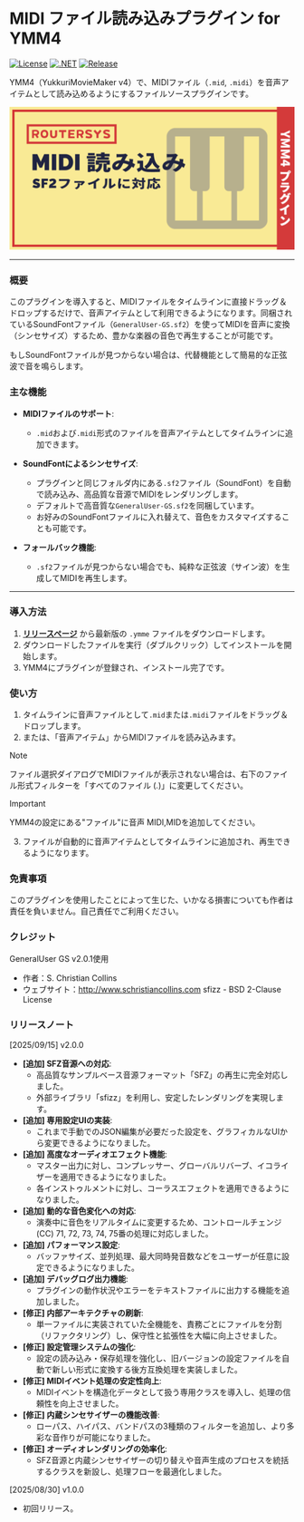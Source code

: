 # MIDI ファイル読み込みプラグイン for YMM4

[![License](https://img.shields.io/badge/license-MIT-blue.svg)](LICENSE)
[![.NET](https://img.shields.io/badge/.NET-9.0-purple.svg)](#)
[![Release](https://img.shields.io/github/v/release/routersys/YMM4-MIDI.svg)](https://github.com/routersys/YMM4-MIDI/releases)

YMM4（YukkuriMovieMaker v4）で、MIDIファイル（`.mid`, `.midi`）を音声アイテムとして読み込めるようにするファイルソースプラグインです。

![image](https://github.com/routersys/YMM4-MIDI/blob/main/MIDI.png)

---

### 概要

このプラグインを導入すると、MIDIファイルをタイムラインに直接ドラッグ＆ドロップするだけで、音声アイテムとして利用できるようになります。同梱されているSoundFontファイル（`GeneralUser-GS.sf2`）を使ってMIDIを音声に変換（シンセサイズ）するため、豊かな楽器の音色で再生することが可能です。

もしSoundFontファイルが見つからない場合は、代替機能として簡易的な正弦波で音を鳴らします。

### 主な機能

- **MIDIファイルのサポート**:
    - `.mid`および`.midi`形式のファイルを音声アイテムとしてタイムラインに追加できます。

- **SoundFontによるシンセサイズ**:
    - プラグインと同じフォルダ内にある`.sf2`ファイル（SoundFont）を自動で読み込み、高品質な音源でMIDIをレンダリングします。
    - デフォルトで高音質な`GeneralUser-GS.sf2`を同梱しています。
    - お好みのSoundFontファイルに入れ替えて、音色をカスタマイズすることも可能です。

- **フォールバック機能**:
    - `.sf2`ファイルが見つからない場合でも、純粋な正弦波（サイン波）を生成してMIDIを再生します。

---

### 導入方法

1. **[リリースページ](https://github.com/routersys/YMM4-MIDI/releases)** から最新版の `.ymme` ファイルをダウンロードします。
2. ダウンロードしたファイルを実行（ダブルクリック）してインストールを開始します。
3. YMM4にプラグインが登録され、インストール完了です。

### 使い方
1. タイムラインに音声ファイルとして`.mid`または`.midi`ファイルをドラッグ＆ドロップします。
2. または、「音声アイテム」からMIDIファイルを読み込みます。
> [!NOTE]
> ファイル選択ダイアログでMIDIファイルが表示されない場合は、右下のファイル形式フィルターを「すべてのファイル (*.*)」に変更してください。

> [!IMPORTANT]
> YMM4の設定にある"ファイル"に音声 MIDI,MIDを追加してください。
3. ファイルが自動的に音声アイテムとしてタイムラインに追加され、再生できるようになります。

### 免責事項

このプラグインを使用したことによって生じた、いかなる損害についても作者は責任を負いません。自己責任でご利用ください。

### クレジット
GeneralUser GS v2.0.1使用
   - 作者：S. Christian Collins
   - ウェブサイト：http://www.schristiancollins.com
sfizz - BSD 2-Clause License

### リリースノート
[2025/09/15] v2.0.0
- **[追加] SFZ音源への対応**:
  - 高品質なサンプルベース音源フォーマット「SFZ」の再生に完全対応しました。
  - 外部ライブラリ「sfizz」を利用し、安定したレンダリングを実現します。
- **[追加] 専用設定UIの実装**:
  - これまで手動でのJSON編集が必要だった設定を、グラフィカルなUIから変更できるようになりました。
- **[追加] 高度なオーディオエフェクト機能**:
  - マスター出力に対し、コンプレッサー、グローバルリバーブ、イコライザーを適用できるようになりました。
  - 各インストゥルメントに対し、コーラスエフェクトを適用できるようになりました。
- **[追加] 動的な音色変化への対応**:
  - 演奏中に音色をリアルタイムに変更するため、コントロールチェンジ(CC) 71, 72, 73, 74, 75番の処理に対応しました。
- **[追加] パフォーマンス設定**:
  - バッファサイズ、並列処理、最大同時発音数などをユーザーが任意に設定できるようになりました。
- **[追加] デバッグログ出力機能**:
  - プラグインの動作状況やエラーをテキストファイルに出力する機能を追加しました。
- **[修正] 内部アーキテクチャの刷新**:
  - 単一ファイルに実装されていた全機能を、責務ごとにファイルを分割（リファクタリング）し、保守性と拡張性を大幅に向上させました。
- **[修正] 設定管理システムの強化**:
  - 設定の読み込み・保存処理を強化し、旧バージョンの設定ファイルを自動で新しい形式に変換する後方互換処理を実装しました。
- **[修正] MIDIイベント処理の安定性向上**:
  - MIDIイベントを構造化データとして扱う専用クラスを導入し、処理の信頼性を向上させました。
- **[修正] 内蔵シンセサイザーの機能改善**:
  - ローパス、ハイパス、バンドパスの3種類のフィルターを追加し、より多彩な音作りが可能になりました。
- **[修正] オーディオレンダリングの効率化**:
  - SFZ音源と内蔵シンセサイザーの切り替えや音声生成のプロセスを統括するクラスを新設し、処理フローを最適化しました。

[2025/08/30] v1.0.0
- 初回リリース。
